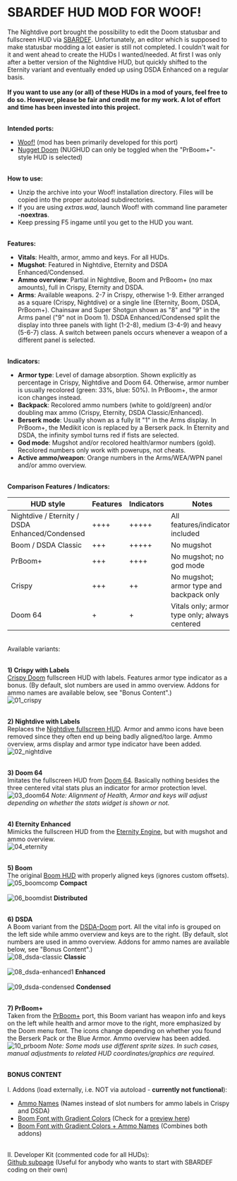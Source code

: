 # SBARDEF HUD MOD FOR WOOF!

The Nightdive port brought the possibility to edit the Doom statusbar and fullscreen HUD via <a href="https://doomwiki.org/wiki/SBARDEF" target= "_blank">SBARDEF</a>. Unfortunately, an editor which is supposed to make statusbar modding a lot easier is still not completed. I couldn't wait for it and went ahead to create the HUDs I wanted/needed. At first I was only after a better version of the Nightdive HUD, but quickly shifted to the Eternity variant and eventually ended up using DSDA Enhanced on a regular basis.<br><br>
**If you want to use any (or all) of these HUDs in a mod of yours, feel free to do so. However, please be fair and credit me for my work. A lot of effort and time has been invested into this project.**<br><br>

**Intended ports:**
- <a href="https://github.com/fabiangreffrath/woof" target= "_blank">Woof!</a> (mod has been primarily developed for this port)<br>
- <a href="https://github.com/MrAlaux/Nugget-Doom" target= "_blank">Nugget Doom</a> (NUGHUD can only be toggled when the "PrBoom+"-style HUD is selected)<br><br>

**How to use:**
- Unzip the archive into your Woof! installation directory. Files will be copied into the proper autoload subdirectories.<br>
- If you are using *extras.wad*, launch Woof! with command line parameter **-noextras**.<br>
- Keep pressing F5 ingame until you get to the HUD you want.<br><br>

**Features:**
- **Vitals**: Health, armor, ammo and keys. For all HUDs.<br>
- **Mugshot**: Featured in Nightdive, Eternity and DSDA Enhanced/Condensed.<br>
- **Ammo overview**: Partial in Nightdive, Boom and PrBoom+ (no max amounts), full in Crispy, Eternity and DSDA.<br>
- **Arms**: Available weapons. 2-7 in Crispy, otherwise 1-9. Either arranged as a square (Crispy, Nightdive) or a single line (Eternity, Boom, DSDA, PrBoom+). Chainsaw and Super Shotgun shown as "8" and "9" in the Arms panel ("9" not in Doom 1). DSDA Enhanced/Condensed split the display into three panels with light (1-2-8), medium (3-4-9) and heavy (5-6-7) class. A switch between panels occurs whenever a weapon of a different panel is selected.<br><br>

**Indicators:**
- **Armor type**: Level of damage absorption. Shown explicitly as percentage in Crispy, Nightdive and Doom 64. Otherwise, armor number is usually recolored (green: 33%, blue: 50%). In PrBoom+, the armor icon changes instead.<br>
- **Backpack**: Recolored ammo numbers (white to gold/green) and/or doubling max ammo (Crispy, Eternity, DSDA Classic/Enhanced).<br>
- **Berserk mode**: Usually shown as a fully lit "1" in the Arms display. In PrBoom+, the Medikit icon is replaced by a Berserk pack. In Eternity and DSDA, the infinity symbol turns red if fists are selected.<br>
- **God mode**: Mugshot and/or recolored health/armor numbers (gold). Recolored numbers only work with powerups, not cheats.<br>
- **Active ammo/weapon**: Orange numbers in the Arms/WEA/WPN panel and/or ammo overview.<br><br>

**Comparison Features / Indicators:**<br>

| HUD style | Features | Indicators | Notes |
| ----------- | ----------- | ----------- | ----------- |
| Nightdive / Eternity / DSDA Enhanced/Condensed  | ++++ | +++++ | All features/indicators included |
| Boom / DSDA Classic | +++ | +++++ | No mugshot |
| PrBoom+ | +++ | ++++ | No mugshot; no god mode |
| Crispy | +++ | ++ | No mugshot; armor type and backpack only |
| Doom 64 | + | + | Vitals only; armor type only; always centered |
<br>
Available variants:<br><br>

**1) Crispy with Labels**<br>
<a href="https://github.com/fabiangreffrath/crispy-doom" target= "_blank">Crispy Doom</a> fullscreen HUD with labels. Features armor type indicator as a bonus. (By default, slot numbers are used in ammo overview. Addons for ammo names are available below, see "Bonus Content".)<br>
![01_crispy](https://github.com/user-attachments/assets/211ea2c6-09a0-40d1-b141-076b6f176029)
<br><br>

**2) Nightdive with Labels**<br>
Replaces the <a href="https://static.doomworld.com/pages_media/29_lor1.png" target= "_blank">Nightdive fullscreen HUD</a>. Armor and ammo icons have been removed since they often end up being badly aligned/too large. Ammo overview, arms display and armor type indicator have been added.<br>
![02_nightdive](https://github.com/user-attachments/assets/b9d18324-8a8b-444a-a1f6-f10aa261e4bc)
<br><br>

**3) Doom 64**<br>
Imitates the fullscreen HUD from <a href="https://www.nintendoworldreport.com/media/51707/1/5.jpg" target= "_blank">Doom 64</a>. Basically nothing besides the three centered vital stats plus an indicator for armor protection level.<br>
![03_doom64](https://github.com/user-attachments/assets/f5cfbeff-0e87-498f-bdd2-c342de9346ae)
*Note: Alignment of Health, Armor and keys will adjust depending on whether the stats widget is shown or not.*
<br><br>

**4) ﻿Eternity Enhanced**<br>
Mimicks the fullscreen HUD from the <a href="https://github.com/team-eternity/eternity" target= "_blank">Eternity Engine</a>, but with mugshot and ammo overview.<br>
![04_eternity](https://github.com/user-attachments/assets/fcdf10b8-b35c-4163-a107-d9ba2d7718ad)
<br><br>

**5) Boom**<br>
The original <a href="https://doomwiki.org/w/images/thumb/5/53/NDCP-map23-end.png/800px-NDCP-map23-end.png" target= "_blank">Boom HUD</a> with properly aligned keys (ignores custom offsets).<br>
![05_boomcomp](https://github.com/user-attachments/assets/27d68636-3368-43c0-8d05-6325ded3afdf)
   **Compact**<br><br>
![06_boomdist](https://github.com/user-attachments/assets/42aa780a-df12-4fc9-adb2-20351023436c)
   **Distributed**
<br><br>

**6) DSDA**<br>
A Boom variant from the <a href="https://github.com/kraflab/dsda-doom" target= "_blank">DSDA-Doom</a> port. All the vital info is grouped on the left side while ammo overview and keys are to the right. (By default, slot numbers are used in ammo overview. Addons for ammo names are available below, see "Bonus Content".) <br>
![08_dsda-classic](https://github.com/user-attachments/assets/126c5710-80f4-424f-8aec-0a02ee366899)
   **Classic**<br><br>
![08_dsda-enhanced1](https://github.com/user-attachments/assets/8ec9150c-4ff2-4481-b5e1-e0a1f0239aba)
   **Enhanced**<br><br>
![09_dsda-condensed](https://github.com/user-attachments/assets/49b11568-9df7-40b8-b554-4556081fa142)
   **Condensed**<br><br>

**7) PrBoom+**<br>
Taken from the <a href="https://github.com/coelckers/prboom-plus/issues" target= "_blank">PrBoom+</a> port, this Boom variant has weapon info and keys on the left while health and armor move to the right, more emphasized by the Doom menu font. The icons change depending on whether you found the Berserk Pack or the Blue Armor. Ammo overview has been added.<br>
![10_prboom](https://github.com/user-attachments/assets/8158a51f-a86c-464d-ad57-6ac913feb8ba)
<em>Note: Some mods use different sprite sizes. In such cases, manual adjustments to related HUD coordinates/graphics are required.</em>
<br><br>

**BONUS CONTENT**<br><br>
I. Addons (load externally, i.e. NOT via autoload - **currently not functional**):
- <a href="https://github.com/NightFright2k19/doom_sbardef/blob/main/extras/ammo_names.pk3" target= "_blank">Ammo Names</a> (Names instead of slot numbers for ammo labels in Crispy and DSDA)
- <a href="https://github.com/NightFright2k19/doom_sbardef/blob/main/extras/gradient.pk3" target= "_blank">Boom Font with Gradient Colors</a> (Check for a <a href="https://i.imgur.com/qdEqwTA.png" target= "_blank">preview here</a>)
- <a href="https://github.com/NightFright2k19/doom_sbardef/blob/main/extras/gradient_names.pk3" target= "_blank">Boom Font with Gradient Colors + Ammo Names</a> (Combines both addons)
<br>
II. Developer Kit (commented code for all HUDs):<br>
<a href="https://github.com/NightFright2k19/doom_sbardef/tree/main/docs/sbardef" target= "_blank">Github subpage</a> (Useful for anybody who wants to start with SBARDEF coding on their own)
